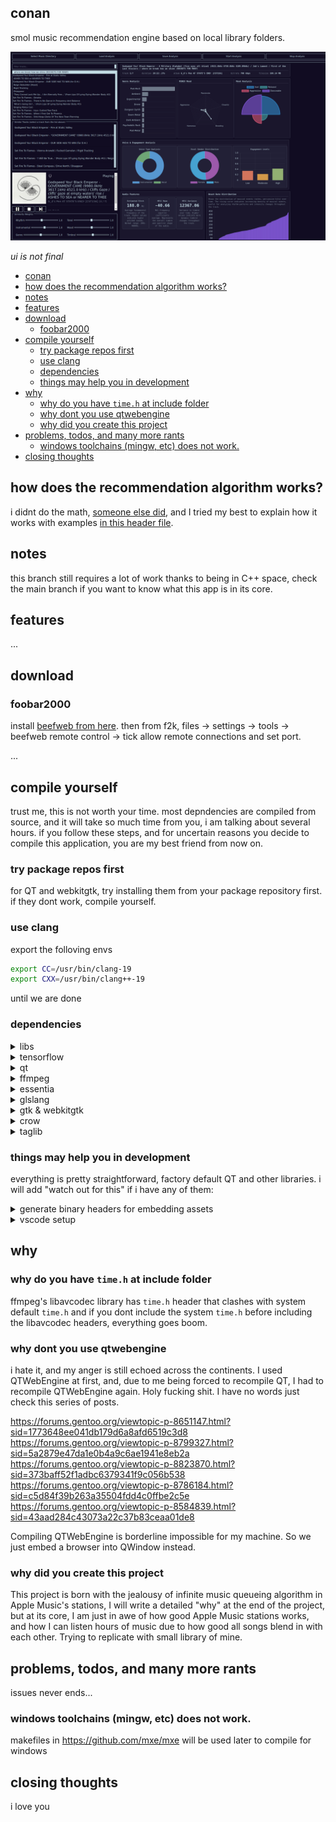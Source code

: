## conan
smol music recommendation engine based on local library folders.

![alt text](./static/ui.png)

*ui is not final*

- [conan](#conan)
- [how does the recommendation algorithm works?](#how-does-the-recommendation-algorithm-works)
- [notes](#notes)
- [features](#features)
- [download](#download)
  - [foobar2000](#foobar2000)
- [compile yourself](#compile-yourself)
  - [try package repos first](#try-package-repos-first)
  - [use clang](#use-clang)
  - [dependencies](#dependencies)
  - [things may help you in development](#things-may-help-you-in-development)
- [why](#why)
  - [why do you have `time.h` at include folder](#why-do-you-have-timeh-at-include-folder)
  - [why dont you use qtwebengine](#why-dont-you-use-qtwebengine)
  - [why did you create this project](#why-did-you-create-this-project)
- [problems, todos, and many more rants](#problems-todos-and-many-more-rants)
  - [windows toolchains (mingw, etc) does not work.](#windows-toolchains-mingw-etc-does-not-work)
- [closing thoughts](#closing-thoughts)

## how does the recommendation algorithm works?

i didnt do the math, [someone else did](https://www.researchgate.net/publication/351863177_Content-based_Music_Recommendation_System), and I tried my best to explain how it works with examples [in this header file](src/workers/analysis.h).

## notes
this branch still requires a lot of work thanks to being in C++ space, check the main branch if you want to know what this app is in its core.
## features
...
## download
### foobar2000
install [beefweb from here](https://github.com/hyperblast/beefweb/releases/tag/v0.8). 
then from f2k, files -> settings -> tools -> beefweb remote control -> tick allow remote connections and set port.

...

## compile yourself
trust me, this is not worth your time. most depndencies are compiled from source, and it will take so much time from you, i am talking about several hours. if you follow these steps, and for uncertain reasons you decide to compile this application, you are my best friend from now on. 

### try package repos first

for QT and webkitgtk, try installing them from your package repository first. if they dont work, compile yourself.

### use clang
export the folloving envs
```bash
export CC=/usr/bin/clang-19
export CXX=/usr/bin/clang++-19
```
until we are done
### dependencies
<details>

<summary>libs</summary>

```bash
sudo add-apt-repository ppa:oibaf/graphics-drivers
sudo apt-get update
sudo apt-get install \
    libva-dev \
    libyaml-dev \
    libvdpau-dev \
    libx11-dev \
    libsamplerate0-dev \
    libprotobuf-dev \
    protobuf-compiler \
    libeigen3-dev \
    libfftw3-dev \
    libchromaprint-dev \
    libspdlog-dev \
    libfmt-dev \
    libtagc0-dev \
    libva-drm2 \
    libbz2-dev \
    liblzma-dev \
    uuid-dev \
    libcap-dev \
    libzmq3-dev \
    libpwquality-dev \
    libmemcached-dev \
    libjemalloc-dev \
    libutfcpp-dev \
    libssl-dev \
    uwsgi \
    zlib1g-dev \
    ruby-full \ 
    ccache
```

</details>

<details>

<summary>tensorflow</summary>

do NOT use versions above 2.13. **NEVER EVER CHANGE THE VERSION AND IF YOU CHANGE THE VERSION, I WILL BOOK THE FIRST FLIGHT TO YOUR HOME, STEAL ALL YOUR MCNUGGETS, AND FLY BACK HOME. I HAVE SPENT TWO WEEKS FIGURING OUT WHY, AND IF YOU STILL USE THE LATEST VERSION, I WILL DRINK THE LAST LIPTON ICE TEA BOTTLE IN YOUR FRIDGE.**

<details>

<summary>...but why?</summary>

tensorflow is NOT COMPATIBLE with any library. from their own website:

> Clang is a C/C++/Objective-C compiler that is compiled in C++ based on LLVM. It is the default compiler to build TensorFlow starting with TensorFlow 2.13. The current supported version is LLVM/Clang 17.

this means that, they are bringing LLVM symbols along with the library and it will not be compatible with ANYTHING.

```bash
* thread #1, name = 'mre', stop reason = signal SIGSEGV: address not mapped to object (fault address: 0x8)
  * frame #0: 0x00007fffcae00ff1 libtensorflow_framework.so.2`llvm::raw_svector_ostream::write_impl(char const*, unsigned long) + 17
    frame #1: 0x00007fffa345785e libLLVM-17.so.1`llvm::raw_ostream::write(char const*, unsigned long) + 366
    frame #2: 0x00007fffa3428e71 libLLVM-17.so.1`llvm::Twine::printOneChild(llvm::raw_ostream&, llvm::Twine::Child, llvm::Twine::NodeKind) const + 49
    frame #3: 0x00007fffa3428b8a libLLVM-17.so.1`___lldb_unnamed_symbol51694 + 202
    frame #4: 0x00007fffa34289e0 libLLVM-17.so.1`llvm::Twine::str[abi:cxx11]() const + 400
    frame #5: 0x00007fffa330a470 libLLVM-17.so.1`___lldb_unnamed_symbol50045 + 240
    frame #6: 0x00007ffff7fca71f ld-linux-x86-64.so.2`call_init(l=<unavailable>, argc=1, argv=0x00007fffffffdb08, env=0x00007fffffffdb18) at dl-init.c:74:3
    frame #7: 0x00007ffff7fca824 ld-linux-x86-64.so.2`_dl_init [inlined] call_init(env=<unavailable>, argv=<unavailable>, argc=<unavailable>, l=<unavailable>) at dl-init.c:120:14
    frame #8: 0x00007ffff7fca81f ld-linux-x86-64.so.2`_dl_init(main_map=0x0000555556d08890, argc=1, argv=0x00007fffffffdb08, env=0x00007fffffffdb18) at dl-init.c:121:5
    frame #9: 0x00007ffff7fc65b2 ld-linux-x86-64.so.2`__GI__dl_catch_exception(exception=0x0000000000000000, operate=(ld-linux-x86-64.so.2`call_dl_init at dl-open.c:527:1), args=0x00007fffffffbb30) at dl-catch.c:211:7
    frame #10: 0x00007ffff7fd1d7c ld-linux-x86-64.so.2`dl_open_worker [inlined] dl_open_worker(a=0x00007fffffffbce0) at dl-open.c:829:5
    frame #11: 0x00007ffff7fd1d50 ld-linux-x86-64.so.2`dl_open_worker(a=0x00007fffffffbce0) at dl-open.c:792:1
    frame #12: 0x00007ffff7fc651c ld-linux-x86-64.so.2`__GI__dl_catch_exception(exception=0x00007fffffffbcc0, operate=(ld-linux-x86-64.so.2`dl_open_worker at dl-open.c:793:1), args=0x00007fffffffbce0) at dl-catch.c:237:8
    frame #13: 0x00007ffff7fd2164 ld-linux-x86-64.so.2`_dl_open(file="/usr/lib/x86_64-linux-gnu/dri/zink_dri.so", mode=<unavailable>, caller_dlopen=0x00007fffb0e497d0, nsid=<unavailable>, argc=1, argv=0x00007fffffffdb08, env=0x00007fffffffdb18) at dl-open.c:905:17
    frame #14: 0x00007fffb8274194 libc.so.6`dlopen_doit(a=0x00007fffffffbf90) at dlopen.c:56:15
    frame #15: 0x00007ffff7fc651c ld-linux-x86-64.so.2`__GI__dl_catch_exception(exception=0x00007fffffffbed0, operate=(libc.so.6`dlopen_doit at dlopen.c:48:1), args=0x00007fffffffbf90) at dl-catch.c:237:8
    frame #16: 0x00007ffff7fc6669 ld-linux-x86-64.so.2`_dl_catch_error(objname=0x00007fffffffbf38, errstring=0x00007fffffffbf40, mallocedp=0x00007fffffffbf37, operate=<unavailable>, args=<unavailable>) at dl-catch.c:256:19
    frame #17: 0x00007fffb8273c73 libc.so.6`_dlerror_run(operate=<unavailable>, args=<unavailable>) at dlerror.c:138:17
    frame #18: 0x00007fffb827424f libc.so.6`___dlopen [inlined] dlopen_implementation(dl_caller=<unavailable>, mode=<unavailable>, file=<unavailable>) at dlopen.c:71:10
    frame #19: 0x00007fffb8274230 libc.so.6`___dlopen(file=<unavailable>, mode=<unavailable>) at dlopen.c:81:12
    frame #20: 0x00007fffb0e497d0 libGLX_mesa.so.0`___lldb_unnamed_symbol2895 + 208
    frame #21: 0x00007fffb0e4999e libGLX_mesa.so.0`___lldb_unnamed_symbol2896 + 46
    frame #22: 0x00007fffb0e26d5d libGLX_mesa.so.0`___lldb_unnamed_symbol2408 + 61
    frame #23: 0x00007fffb0e288d8 libGLX_mesa.so.0`___lldb_unnamed_symbol2452 + 120
    frame #24: 0x00007fffb0e2da71 libGLX_mesa.so.0`___lldb_unnamed_symbol2539 + 289
    frame #25: 0x00007fffb0e2eb19 libGLX_mesa.so.0`___lldb_unnamed_symbol2546 + 1097
    frame #26: 0x00007fffb0e2a0af libGLX_mesa.so.0`___lldb_unnamed_symbol2483 + 31
    frame #27: 0x00007fffb0e2ac49 libGLX_mesa.so.0`___lldb_unnamed_symbol2490 + 57
    frame #28: 0x00007fffb34fea7d libGLX.so.0`glXChooseFBConfig + 77
    frame #29: 0x00007fffb772520e libQt6Gui.so.6`qglx_findConfig(_XDisplay*, int, QSurfaceFormat, bool, int, int) + 238
    frame #30: 0x00007fffb0ea7e22 libqxcb-glx-integration.so`___lldb_unnamed_symbol504 + 258
    frame #31: 0x00007fffb0ea9131 libqxcb-glx-integration.so`___lldb_unnamed_symbol505 + 145
    frame #32: 0x00007fffb765e015 libQt6Gui.so.6`QOpenGLContext::create() + 53
    frame #33: 0x00007fffbc91d81f libQt6WebEngineCore.so.6`QtWebEngineCore::initialize() + 207
    frame #34: 0x00007fffc28ab6c2 libQt6Core.so.6`QCoreApplicationPrivate::init() + 1170
    frame #35: 0x00007fffb73f18ff libQt6Gui.so.6`QGuiApplicationPrivate::init() + 47
    frame #36: 0x00007fffc21bd985 libQt6Widgets.so.6`QApplicationPrivate::init() + 21
    frame #37: 0x00005555555551ec mre`main + 44
    frame #38: 0x00007fffb82061ca libc.so.6`__libc_start_call_main(main=(mre`main), argc=1, argv=0x00007fffffffdb08) at libc_start_call_main.h:58:16
    frame #39: 0x00007fffb820628b libc.so.6`__libc_start_main_impl(main=(mre`main), argc=1, argv=0x00007fffffffdb08, init=<unavailable>, fini=<unavailable>, rtld_fini=<unavailable>, stack_end=0x00007fffffffdaf8) at libc-start.c:360:3
    frame #40: 0x00005555555550f5 mre`_start + 37
  thread #2, name = 'QXcbEventQueue'
    frame #0: 0x00007fffb82f74cd libc.so.6`__GI___poll(fds=0x00007fffb16b9628, nfds=1, timeout=-1) at poll.c:29:10
    frame #1: 0x00007fffb663a8ca libxcb.so.1`___lldb_unnamed_symbol794 + 154
    frame #2: 0x00007fffb663c28c libxcb.so.1`xcb_wait_for_event + 108
    frame #3: 0x00007fffb17b37c0 libQt6XcbQpa.so.6`___lldb_unnamed_symbol2478 + 64
    frame #4: 0x00007fffc29eb48d libQt6Core.so.6`___lldb_unnamed_symbol11912 + 349
    frame #5: 0x00007fffb8278a94 libc.so.6`start_thread(arg=<unavailable>) at pthread_create.c:447:8
    frame #6: 0x00007fffb8305c3c libc.so.6`__clone3 at clone3.S:78
```

you will always encounter errors like this, even if you dont use the tensorflow, linking this library will be enough to segmentation fault everything, because, Google is using a mastermind engineering product Bazel, and they are bringing all the custom built libLLVM symbols to your application. if you stay below the 2.13,  you will still use the GCC built library, you wont need to build the entire library all over again, and, our app will work just fine anyways. 

you cannot isolate the llvm symbols brought by tensorflow, it is borderline impossible to isolate your own LLVM symbols coming from clang, and tensorflow's LLVM symbols when built by them.

*it is dumb*
*it is really cursed*

yes it is. nothing built by google has made a sense for the last 15 years.

some more rant from my twitter thread (heavily censored, because, uh.)


> day 14 progress: 
> still cannot run [talking about the project].
> maybe we will manage to run our app on day 15 who knows?

>  it is not just me, even debian maintainers are so sick of whatever the fuck google is doing
https://wiki.debian.org/MachineLearning/Tensorflow


> gentoo removed the support for tensorflow because the effort required to compile and build this absolute dumpster fire is absolutely not worth it 
https://bugs.gentoo.org/922374

> good news is I can actually compile and run my app. bad news is, if I interact with the webkit window, it crashes again, because, for some reason Google decides to bring all the LLVM with it. Bazel is not using the system libraries when you compile a library, Bazel is using random downloaded libraries so when you use a pre-built library there is no way in hell to know what actually got used when that library was built. So, yes, I can compile and run this application, but as soon as I interact with incompatible library, segfault.

> there is no documentation for bazel. there is no use case for bazel. it is built from google for google to give you headaches because that's what google does, their sole existence reason is to give you headaches and aneursyms

> at one point who thought it is a good idea to bring the entirety of LLVM with the library so that you can be incompatible with anything else that's not built with that specific LLVM used in bazel? we don't even know which LLVM they used because Bazel does not follow standards.

> *no comment*
https://github.com/kubernetes/kubernetes/pull/99561

> every library in the ecosystem is compatible with each other, let it be built with CLang or GCC, only tensorflow is not compatible with anything because they bring the libLLVM 18 symbols alongside with the libraries thanks to bazel, and that symbols are not compatible with anyone

> i need rest good afternoon 

thread over, and then at day 15 I fixed the issue


</details>


```bash
wget -q https://storage.googleapis.com/tensorflow/libtensorflow/libtensorflow-gpu-linux-x86_64-2.12.1.tar.gz  
mkdir -p src/vendor/tensorflow
sudo tar -C src/vendor/tensorflow -xzf libtensorflow-gpu-linux-x86_64-2.12.1.tar.gz
```



</details>


<details>

<summary>qt</summary>

```bash
sudo apt install \
    ninja-build \
    libfontconfig1-dev \
    libfreetype-dev \
    libx11-dev \
    libx11-xcb-dev \
    libxcb-cursor-dev \
    libxcb-glx0-dev \
    libxcb-icccm4-dev \
    libxcb-image0-dev \
    libxcb-keysyms1-dev \
    libxcb-randr0-dev \
    libxcb-render-util0-dev \
    libxcb-shape0-dev \
    libxcb-shm0-dev \
    libxcb-sync-dev \
    libxcb-util-dev \
    libxcb-xfixes0-dev \
    libxcb-xinerama0-dev \
    libxcb-xkb-dev \
    libxcb1-dev \
    libxext-dev \
    libxfixes-dev \
    libxi-dev \
    libxkbcommon-dev \
    libxkbcommon-x11-dev \
    libxrender-dev \
    libcups2-dev \
    libdrm-dev \
    libegl1-mesa-dev \
    libnss3-dev \
    libpci-dev \
    libpulse-dev \
    libudev-dev \
    libxtst-dev \
    libasound2-dev \
    libinput-dev \
    libclang-19-dev \
    llvm-19-dev \
    libseccomp-dev \
    libseccomp2 \
    gettext
```
```bash
wget https://download.qt.io/official_releases/qt/6.8/6.8.1/single/qt-everywhere-src-6.8.1.tar.xz -C ~/Downloads/qt-everywhere-src-6.8.1.tar.xz
cd /tmp
tar xf ~/Downloads/qt-everywhere-src-6.8.1.tar.xz
mkdir -p ~/dev/qt-build
cd ~/dev/qt-build
/tmp/qt-everywhere-src-6.8.1/qtbase/configure -top-level -debug-and-release -skip qtmultimedia -skip qtquick3dphysics -skip qtremoteobjects -skip qtvirtualkeyboard -skip qtpositioning -skip qtspeech -skip qt3d -skip qtquick3d -skip qtlanguageserver -skip qtdatavis3d -skip qtlocation -skip qtgrpc -skip qtcoap -skip qtopcua -skip qtmqtt -skip qtsensors -skip qtgraphs -skip qtconnectivity -skip qtlottie -skip qtnetworkauth -skip qtdoc -skip qtscxml -skip qtwebchannel -skip qtwebengine -skip qtwebview -skip qthttpserver -skip qtwebsockets -skip qtcharts -skip qtactiveqt  -skip-tests qtbase,qt5compat,qtimageformats,qtshadertools,qtmultimedia,qtserialport,qtserialbus,qtsvg,qttools,qttranslations,qtwayland -skip-examples qtbase,qt5compat,qtimageformats,qtshadertools,qtmultimedia,qtserialport,qtserialbus,qtsvg,qttools,qttranslations,qtwayland -gui -widgets
cmake --build . --parallel $(nproc)
sudo cmake --install .
```
and then
```
...
After Qt is installed, you can start building applications with it.
If you work from the command line, consider adding the Qt tools to your default PATH. This is done as follows:
In .profile (if your shell is bash, ksh, zsh or sh), add the following lines:

PATH=/usr/local/Qt-6.8.1/bin:$PATH
export PATH

In .login (if your shell is csh or tcsh), add the following line:

setenv PATH /usr/local/Qt-6.8.1/bin:$PATH
```

</details>

<details>

<summary>ffmpeg</summary>

this is gonna override your default ffmpeg installation, but you can bump to latest version after compiling essentia with your package manager like `apt-get install ffmpeg`. you dont need the compiled binaries, we only need libraries, and we include them from `vendor/ffmpeg` folder. after `sudo make install` and compiling essentia, you can just do `apt-get install ffmpeg` then override everything.

if you dont want to install 4.4, pick a version [lower than 5](https://github.com/MTG/essentia/issues/1248), and pick a version that released before [September 15, 2021](https://patchwork.ffmpeg.org/project/ffmpeg/patch/AM7PR03MB6660E1F8A57B76DF6578148B8FDB9@AM7PR03MB6660.eurprd03.prod.outlook.com/) [from here](https://ffmpeg.org/releases)
```bash
mkdir -p src/vendor
wget https://ffmpeg.org/releases/ffmpeg-4.4.tar.xz -O src/vendor/ffmpeg-4.4.tar.xz
mkdir -p src/vendor/ffmpeg && tar -xf src/vendor/ffmpeg-4.4.tar.xz -C src/vendor/ffmpeg --strip-components=1 && rm src/vendor/ffmpeg-4.4.tar.xz
cp misc/ffmpeg.patch src/vendor/ffmpeg/ffmpeg.patch
cd src/vendor/ffmpeg
patch -i ffmpeg.patch
./configure --disable-doc \
--disable-htmlpages \
--disable-manpages \
--disable-podpages \
--disable-txtpages \
--pkg-config-flags="--static" \
--ld="g++"
sudo make
sudo make install
sudo rm libavdevice/decklink*
```

</details>

<details>

<summary>essentia</summary>

```bash
git clone https://github.com/MTG/essentia.git
cd essentia
python3 waf configure --build-static --with-tensorflow
python3 waf
sudo python3 waf install
```

</details>

<details>

<summary>glslang</summary>

```bash
git clone https://github.com/KhronosGroup/glslang.git
cd glslang
python3 update_glslang_sources.py
BUILD_DIR="build"
cmake -B $BUILD_DIR -DCMAKE_BUILD_TYPE=Release -DCMAKE_INSTALL_PREFIX="$(pwd)/install"
make -j4 install
sudo ln -s /usr/local/bin/glslang /usr/bin/glslang
sudo ln -s /usr/local/bin/spirv-remap /usr/bin/spirv-remap
```

</details>

<details>

<summary>gtk & webkitgtk</summary>

same reason as qt. both built with GCC and cannot be used with CLang built libraries such as TensorFlow.

gtk 3
```bash
wget https://download.gnome.org/sources/gtk+/3.24/gtk+-3.24.34.tar.xz
tar -xf gtk+-3.24.34.tar.xz
cd gtk+-3.24.34
mkdir build
cd build
meson --prefix=/usr --buildtype=release -Dintrospection=false -Ddemos=false -Dexamples=false -Dtests=false ..
ninja
sudo ninja install
```
webkitgtk
```bash
wget https://webkitgtk.org/releases/webkitgtk-2.46.5.tar.xz
tar -xf webkitgtk-2.46.5.tar.xz
cd webkitgtk-2.46.5
mkdir build
cmake -GNinja -DCMAKE_BUILD_TYPE=Release -DPORT=GTK -DENABLE_INTROSPECTION=OFF -DENABLE_GTKDOC=OFF -DENABLE_MINIBROWSER=OFF -DENABLE_GAMEPAD=OFF -DENABLE_WAYLAND_TARGET=OFF -DUSE_AVIF=OFF -DENABLE_JOURNALD_LOG=OFF -DUSE_LCMS=OFF -DUSE_GSTREAMER_TRANSCODER=OFF -DENABLE_TOUCH_EVENTS=OFF -DUSE_GTK4=OFF -DUSE_JPEGXL=OFF -S . -B build
cd build
ninja
sudo ninja install
```
</details>

<details>

<summary>crow</summary>

```bash
wget https://github.com/CrowCpp/Crow/releases/download/v1.2.0/Crow-1.2.0-Linux.deb 
dpkg -i Crow-1.2.0-Linux.deb
cp -r /usr/include/crow src/include
sudo rm -rf /usr/include/crow
```

</details>

<details>

<summary>taglib</summary>

```bash
wget https://taglib.org/releases/taglib-2.0.2.tar.gz
tar -xf taglib-2.0.2.tar.gz
cd taglib-2.0.2
cmake -DCMAKE_BUILD_TYPE=Release . 
make
sudo make install
```

</details>

### things may help you in development

everything is pretty straightforward, factory default QT and other libraries. i will add "watch out for this" if i have any of them:

<details>

<summary>generate binary headers for embedding assets</summary>

```bash
assets/asset_converter.py assets/no_cover_art.gif NoCoverArtGif > src/include/assets/no_cover_art.h
```


```cpp
#include "assets/no_cover_art.h"
#include <QMovie>
#include <QByteArray>

QByteArray gifData(reinterpret_cast<const char*>(Resources::NoCoverArtGif), Resources::noCoverArtGif_size);
QMovie *movie = new QMovie();
movie->setDevice(new QBuffer(&gifData));
movie->start();

QLabel *label = new QLabel();
label->setMovie(movie);
```

</details>

<details>

<summary>vscode setup</summary>

c/c++ official Microsoft extension's LSP is absolutely horrible thanks to including bajillions of headers from ffmpeg, QT and Essentia, sometimes taking four seconds to reanalyze a single header file. install clangd extension (on neovim and zed, clang is the default LSP)

use c/c++ only for debugging, so your workspace `settings.json` should contain the following:
```json
  "clangd.arguments": [
    "-log=verbose",
    "-pretty",
    "--background-index",
    "--compile-commands-dir=build/native"
  ],
  "C_Cpp.intelliSenseEngine": "disabled",
  "C_Cpp.autocomplete": "disabled",
  "C_Cpp.errorSquiggles": "disabled",
  "C_Cpp.formatting": "disabled",
  "[cpp]": {
    "editor.defaultFormatter": "llvm-vs-code-extensions.vscode-clangd"
  },
  "maptz.regionfolder": {
    "[cpp]": {
      "foldEndRegex": "^[\\s]*#pragma[\\s]*endregion.*$",
      "foldStartRegex": "^[\\s]*#pragma[\\s]*region[\\s]*(.*)[\\s]*$"
    },
},
```
`compile-commands-dir` should point to the build directory as CMake drops the `compile_commands.json` right there.


if you want to use `#pragma region`, install [#region folding](https://marketplace.visualstudio.com/items?itemName=maptz.regionfolder) extension, because clangd does not support [pragma blocks](https://github.com/clangd/clangd/issues/1623) and add this to your configuration:
```json
"maptz.regionfolder": {
    "[cpp]": {
      "foldEndRegex": "^[\\s]*#pragma[\\s]*endregion.*$",
      "foldStartRegex": "^[\\s]*#pragma[\\s]*region[\\s]*(.*)[\\s]*$"
    }}
```
if you have any errors upon Debug on CMake extension, also add this
```json
  "cmake.debugConfig": {
    "MIMode": "gdb",
    "miDebuggerPath": "/usr/bin/gdb"
  },
```

</details>

## why

### why do you have `time.h` at include folder

ffmpeg's libavcodec library has `time.h` header that clashes with system default `time.h` and if you dont include the system `time.h` before including the libavcodec headers, everything goes boom. 

### why dont you use qtwebengine

i hate it, and my anger is still echoed across the continents. I used QTWebEngine at first, and, due to me being forced to recompile QT, I had to recompile QTWebEngine again. Holy fucking shit. I have no words just check this series of posts.

https://forums.gentoo.org/viewtopic-p-8651147.html?sid=1773648ee041db179d6a8afd6519c3d8 
https://forums.gentoo.org/viewtopic-p-8799327.html?sid=5a2879e47da1e0b4a9c6ae1941e8eb2a 
https://forums.gentoo.org/viewtopic-p-8823870.html?sid=373baff52f1adbc6379341f9c056b538 
https://forums.gentoo.org/viewtopic-p-8786184.html?sid=c5d84f39b263a35504fdd4c0ffbe2c5e 
https://forums.gentoo.org/viewtopic-p-8584839.html?sid=43aad284c43073a22c37b83ceaa01de8

Compiling QTWebEngine is borderline impossible for my machine. So we just embed a browser into QWindow instead. 



### why did you create this project

This project is born with the jealousy of infinite music queueing algorithm in Apple Music's stations, I will write a detailed "why" at the end of the project, but at its core, I am just in awe of how good Apple Music stations works, and how I can listen hours of music due to how good all songs blend in with each other. Trying to replicate with small library of mine.


## problems, todos, and many more rants

issues never ends...

### windows toolchains (mingw, etc) does not work. 

makefiles in https://github.com/mxe/mxe will be used later to compile for windows

## closing thoughts

i love you